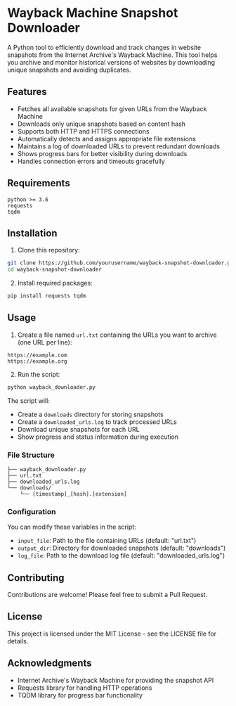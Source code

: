 # Wayback Machine Snapshot Downloader

A Python tool to efficiently download and track changes in website snapshots from the Internet Archive's Wayback Machine. This tool helps you archive and monitor historical versions of websites by downloading unique snapshots and avoiding duplicates.

## Features

- Fetches all available snapshots for given URLs from the Wayback Machine
- Downloads only unique snapshots based on content hash
- Supports both HTTP and HTTPS connections
- Automatically detects and assigns appropriate file extensions
- Maintains a log of downloaded URLs to prevent redundant downloads
- Shows progress bars for better visibility during downloads
- Handles connection errors and timeouts gracefully

## Requirements

```
python >= 3.6
requests
tqdm
```

## Installation

1. Clone this repository:
```bash
git clone https://github.com/yourusername/wayback-snapshot-downloader.git
cd wayback-snapshot-downloader
```

2. Install required packages:
```bash
pip install requests tqdm
```

## Usage

1. Create a file named `url.txt` containing the URLs you want to archive (one URL per line):
```
https://example.com
https://example.org
```

2. Run the script:
```bash
python wayback_downloader.py
```

The script will:
- Create a `downloads` directory for storing snapshots
- Create a `downloaded_urls.log` to track processed URLs
- Download unique snapshots for each URL
- Show progress and status information during execution

### File Structure

```
├── wayback_downloader.py
├── url.txt
├── downloaded_urls.log
└── downloads/
    └── [timestamp]_[hash].[extension]
```

### Configuration

You can modify these variables in the script:
- `input_file`: Path to the file containing URLs (default: "url.txt")
- `output_dir`: Directory for downloaded snapshots (default: "downloads")
- `log_file`: Path to the download log file (default: "downloaded_urls.log")


## Contributing

Contributions are welcome! Please feel free to submit a Pull Request.

## License

This project is licensed under the MIT License - see the LICENSE file for details.

## Acknowledgments

- Internet Archive's Wayback Machine for providing the snapshot API
- Requests library for handling HTTP operations
- TQDM library for progress bar functionality
